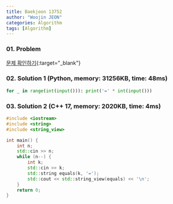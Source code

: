 ```yaml
---
title: Baekjoon 13752
author: "Woojin JEON"
categories: Algorithm
tags: [Algorithm]
---
```


### 01. Problem

[문제 확인하기](https://www.acmicpc.net/problem/13752){:target="_blank"}

### 02. Solution 1 (Python, memory: 31256KB, time: 48ms)

```python
for _ in range(int(input())): print('=' * int(input()))
```

### 03. Solution 2 (C++ 17, memory: 2020KB, time: 4ms)

```C++
#include <iostream>
#include <string>
#include <string_view>

int main() {
    int n;
    std::cin >> n;
    while (n--) {
        int k;
        std::cin >> k;
        std::string equals(k, '=');
        std::cout << std::string_view(equals) << '\n';
    }
    return 0;
}
```

